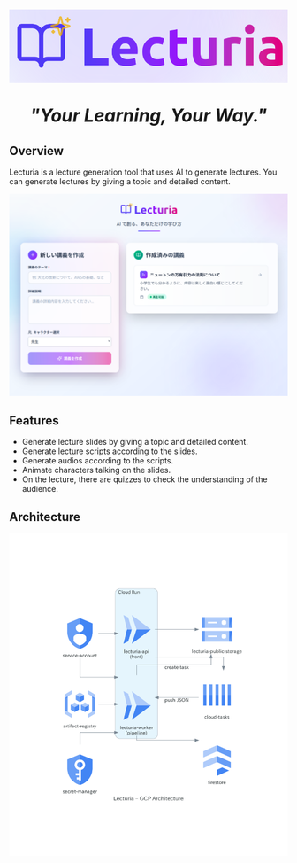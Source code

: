 # ![logo](assets/logo.png)

<p align="center" style="font-size: 32px; font-weight: bold; font-style: italic;">
  <strong>"Your Learning, Your Way."</strong>
</p>

## Overview

Lecturia is a lecture generation tool that uses AI to generate lectures.
You can generate lectures by giving a topic and detailed content.

![home](assets/home.png)

## Features

* Generate lecture slides by giving a topic and detailed content.
* Generate lecture scripts according to the slides.
* Generate audios according to the scripts.
* Animate characters talking on the slides.
* On the lecture, there are quizzes to check the understanding of the audience.

## Architecture

![Lecturia Architecture](assets/lecturia_arch.png)
